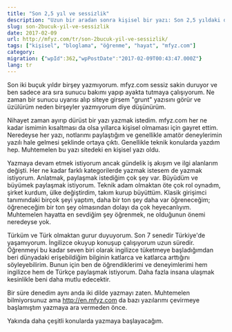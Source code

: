 ```yaml
---
title: "Son 2,5 yıl ve sessizlik"
description: "Uzun bir aradan sonra kişisel bir yazı: Son 2,5 yıldaki değişimler, öğrenme tutkusu ve mfyz.com'da farklı konularda Türkçe ve İngilizce yazma isteği."
slug: son-2bucuk-yil-ve-sessizlik
date: 2017-02-09
url: http://mfyz.com/tr/son-2bucuk-yil-ve-sessizlik/
tags: ["kişisel", "bloglama", "öğrenme", "hayat", "mfyz.com"]
category: 
migration: {"wpId":362,"wpPostDate":"2017-02-09T00:43:47.000Z"}
lang: tr
---
```


Son iki buçuk yıldır birşey yazmıyorum. mfyz.com sessiz sakin duruyor ve ben sadece ara sıra sunucu bakımı yapıp ayakta tutmaya çalışıyorum. Ne zaman bir sunucu uyarısı alıp siteye girsem "grunt" yazısını görür ve üzülürüm neden birşeyler yazmıyorum diye düşünürüm.

Nihayet zaman ayırıp dürüst bir yazı yazmak istedim. mfyz.com her ne kadar ismimin kısaltması da olsa yıllarca kişisel olmaması için gayret ettim. Neredeyse her yazı, notlarımı paylaştığım ve genellikle amatör deneylerimin yazılı hale gelmesi şeklinde ortaya çıktı. Genellikle teknik konularda yazdım hep. Muhtemelen bu yazı sitedeki en kişisel yazı oldu.

Yazmaya devam etmek istiyorum ancak gündelik iş akışım ve ilgi alanlarım değişti. Her ne kadar farklı kategorilerde yazmak istesem de yazmak istiyorum. Anlatmak, paylaşmak istediğim çok şey var. Büyüdüm ve büyümek paylaşmak istiyorum. Teknik adam olmaktan öte çok rol oynadım, şirket kurdum, ülke değiştirdim, takım kurup büyüttüm. Klasik girişimci tanımındaki birçok şeyi yaptım, daha bir ton şey daha var öğreneceğim; öğreneceğim bir ton şey olmasından dolayı da çok heyecanlıyım. Muhtemelen hayatta en sevdiğim şey öğrenmek, ne olduğunun önemi neredeyse yok.

Türküm ve Türk olmaktan gurur duyuyorum. Son 7 senedir Türkiye'de yaşamıyorum. İngilizce okuyup konuşup çalışıyorum uzun süredir. Öğrenmeyi bu kadar seven biri olarak ingilizce tüketmeye başladığımdan beri dünyadaki erişebildiğim bilginin katlarca ve katlarca arttığını söyleyebilirim. Bunun için ben de öğrendiklerimi ve deneyimlerimi hem ingilizce hem de Türkçe paylaşmak istiyorum. Daha fazla insana ulaşmak kesinlikle beni daha mutlu edecektir.

Bir süre denedim aynı anda iki dilde yazmayı zaten. Muhtemelen bilmiyorsunuz ama http://en.mfyz.com da bazı yazılarımı çevirmeye başlamıştım yazmaya ara vermeden önce.

Yakında daha çeşitli konularda yazmaya başlayacağım.